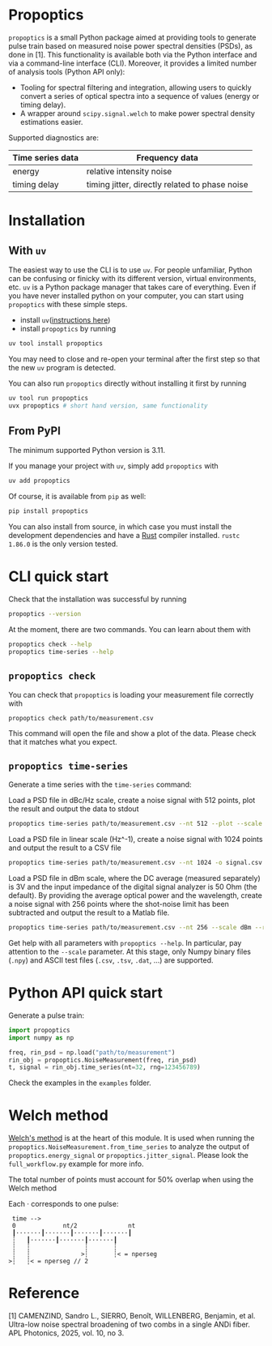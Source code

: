 # Propoptics

`propoptics` is a small Python package aimed at providing tools to generate pulse train based on measured noise power spectral densities (PSDs), as done in \[1\]. This functionality is available both via the Python interface and via a command-line interface (CLI). Moreover, it provides a limited number of analysis tools (Python API only):

- Tooling for spectral filtering and integration, allowing users to quickly convert a series of optical spectra into a sequence of values (energy or timing delay).
- A wrapper around `scipy.signal.welch` to make power spectral density estimations easier.

Supported diagnostics are:

| Time series data | Frequency data           |
| ---------------- | ------------------------ |
| energy           | relative intensity noise |
| timing delay           | timing jitter, directly related to phase noise |


# Installation

## With `uv`

The easiest way to use the CLI is to use `uv`. For people unfamiliar, Python can be confusing or finicky with its different version, virtual environments, etc. `uv` is a Python package manager that takes care of everything. Even if you have never installed python on your computer, you can start using `propoptics` with these simple steps.
- install `uv`([instructions here](https://github.com/astral-sh/uv?tab=readme-ov-file#installation))
- install `propoptics` by running
```sh
uv tool install propoptics
```

You may need to close and re-open your terminal after the first step so that the new `uv` program is detected.

You can also run `propoptics` directly without installing it first by running
```sh
uv tool run propoptics
uvx propoptics # short hand version, same functionality
```

## From PyPI

The minimum supported Python version is 3.11.

If you manage your project with `uv`, simply add `propoptics` with
```sh
uv add propoptics
```

Of course, it is available from `pip` as well:
```sh
pip install propoptics
```

You can also install from source, in which case you must install the development dependencies and have a [Rust](https://www.rust-lang.org/tools/install) compiler installed. `rustc 1.86.0` is the only version tested.

# CLI quick start

Check that the installation was successful by running
```sh
propoptics --version
```

At the moment, there are two commands. You can learn about them with
```sh
propoptics check --help
propoptics time-series --help
```

## `propoptics check`

You can check that `propoptics` is loading your measurement file correctly with
```
propoptics check path/to/measurement.csv
```

This command will open the file and show a plot of the data. Please check that it matches what you expect.

## `propoptics time-series`

Generate a time series with the `time-series` command:

Load a PSD file in dBc/Hz scale, create a noise signal with 512 points, plot the result and output the data to stdout
```sh
propoptics time-series path/to/measurement.csv --nt 512 --plot --scale dBc
```

Load a PSD file in linear scale (Hz^-1), create a noise signal with 1024 points and output the result to a CSV file
```sh
propoptics time-series path/to/measurement.csv --nt 1024 -o signal.csv
```

Load a PSD file in dBm scale, where the DC average (measured separately) is 3V and the input impedance of the digital signal analyzer is 50 Ohm (the default). By providing the average optical power and the wavelength, create a noise signal with 256 points where the shot-noise limit has been subtracted and output the result to a Matlab file.
```sh
propoptics time-series path/to/measurement.csv --nt 256 --scale dBm --ref 3 --power 1 --wavelength 800e-9 -o signal.mat
```

Get help with all parameters with `propoptics --help`. In particular, pay attention to the `--scale` parameter. At this stage, only Numpy binary files (`.npy`) and ASCII test files (`.csv`, `.tsv`, `.dat`, ...) are supported.

# Python API quick start

Generate a pulse train:

```python
import propoptics
import numpy as np

freq, rin_psd = np.load("path/to/measurement")
rin_obj = propoptics.NoiseMeasurement(freq, rin_psd)
t, signal = rin_obj.time_series(nt=32, rng=123456789)
```

Check the examples in the `examples` folder.

# Welch method
[Welch's method](https://en.wikipedia.org/wiki/Welch%27s_method) is at the heart of this module. It is used when running the `propoptics.NoiseMeasurement.from_time_series` to analyze the output of `propoptics.energy_signal` or `propoptics.jitter_signal`. Please look the `full_workflow.py` example for more info.

The total number of points must account for 50% overlap when using the Welch method

Each · corresponds to one pulse:
```
 time -->
 0             nt/2              nt
 ┃·······┃·······┃·······┃·······┃
 ┆   ┃·······┃·······┃·······┃
 ┆   ┆               ┆       ┆
 ┆   ┆              >┆       ┆< = nperseg
>┆   ┆< = nperseg // 2
```

# Reference

\[1\] CAMENZIND, Sandro L., SIERRO, Benoît, WILLENBERG, Benjamin, et al. Ultra-low noise spectral broadening of two combs in a single ANDi fiber. APL Photonics, 2025, vol. 10, no 3.
